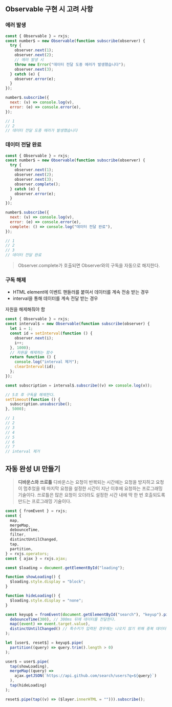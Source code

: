 ## Observable 구현 시 고려 사항

### 에러 발생

```javascript
const { Observable } = rxjs;
const number$ = new Observable(function subscribe(observer) {
  try {
    observer.next(1);
    observer.next(2);
    // 에러 발생 시
    throw new Error("데이터 전달 도중 에러가 발생했습니다");
    observer.next(3);
  } catch (e) {
    observer.error(e);
  }
});

number$.subscribe({
  next: (v) => console.log(v),
  error: (e) => console.error(e),
});

// 1
// 2
// 데이터 전달 도중 에러가 발생했습니다
```

### 데이터 전달 완료

```javascript
const { Observable } = rxjs;
const number$ = new Observable(function subscribe(observer) {
  try {
    observer.next(1);
    observer.next(2);
    observer.next(3);
    observer.complete();
  } catch (e) {
    observer.error(e);
  }
});

number$.subscribe({
  next: (v) => console.log(v),
  error: (e) => console.error(e),
  complete: () => console.log("데이터 전달 완료"),
});

// 1
// 2
// 3
// 데이터 전달 완료
```

> Observer.complete가 호출되면 Observer와의 구독을 자동으로 해지한다.

### 구독 해제

- HTML element에 이벤트 핸들러를 붙여서 데이터를 계속 전송 받는 경우
- interval을 통해 데이터를 계속 전달 받는 경우

자원을 해제해줘야 함

```javascript
const { Observable } = rxjs;
const interval$ = new Observable(function subscribe(observer) {
  let i = 1;
  const id = setInterval(function () {
    observer.next(i);
    i++;
  }, 1000);
  // 자원을 해제하는 함수
  return function () {
    console.log("interval 제거");
    clearInterval(id);
  };
});

const subscription = interval$.subscribe((v) => console.log(v));

// 5초 후 구독을 해제한다.
setTimeout(function () {
  subscription.unsubscribe();
}, 5000);

// 1
// 2
// 3
// 4
// 5
// 6
// 7
// interval 제거
```

## 자동 완성 UI 만들기

> **디바운스와 쓰로틀**
> 디바운스는 요청이 반복되는 시간에는 요청을 방지하고 요청이 멈추었을 때 마지막 요청을 설정한 시간이 지난 이후에 요청하는 프로그래밍 기술이다.
> 쓰로틀은 많은 요청이 오더라도 설정한 시간 내에 딱 한 번 호출되도록 만드는 프로그래밍 기술이다.

```javascript
const { fromEvent } = rxjs;
const {
  map,
  mergeMap,
  debounceTime,
  filter,
  distinctUntilChanged,
  tap,
  partition,
} = rxjs.operators;
const { ajax } = rxjs.ajax;

const $loading = document.getElementById("loading");

function showLoading() {
  $loading.style.display = "block";
}

function hideLoading() {
  $loading.style.display = "none";
}

const keyup$ = fromEvent(document.getElementById("search"), "keyup").pipe(
  debounceTime(300), // 300ms 뒤에 데이터를 전달한다.
  map((event) => event.target.value),
  distinctUntilChanged() // 특수키가 입력된 경우에는 나오지 않기 위해 중복 데이터 처리
);

let [user$, reset$] = keyup$.pipe(
  partition((query) => query.trim().length > 0)
);

user$ = user$.pipe(
  tap(showLoading),
  mergeMap((query) =>
    ajax.getJSON(`https://api.github.com/search/users?q=${query}`)
  ),
  tap(hideLoading)
);

reset$.pipe(tap((v) => ($layer.innerHTML = ""))).subscribe();
```

